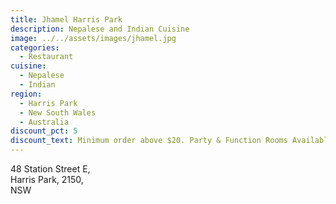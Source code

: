 ```yaml
---
title: Jhamel Harris Park
description: Nepalese and Indian Cuisine
image: ../../assets/images/jhamel.jpg
categories:
  - Restaurant
cuisine:
  - Nepalese
  - Indian
region:
  - Harris Park
  - New South Wales
  - Australia
discount_pct: 5
discount_text: Minimum order above $20. Party & Function Rooms Available
---
```

48 Station Street E,\
Harris Park, 2150,\
NSW
